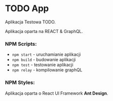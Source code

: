 # TODO App

Aplikacja Testowa TODO.

Aplikacja oparta na REACT & GraphQL.

### NPM Scripts:

* `npm start` - uruchamianie aplikacji
* `npm build` - budowanie aplikacji
* `npm test` - testowanie aplikacji
* `npm relay` - kompilowanie graphQL


### NPM Styles:
Aplikacja oparta o React UI Framework **Ant Design**.
